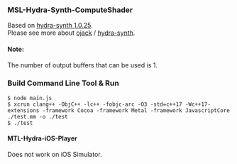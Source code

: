 ### MSL-Hydra-Synth-ComputeShader

Based on [hydra-synth 1.0.25](https://github.com/ojack/hydra-synth/tree/7eb0dde5175e2a6ce417e9f16d7e88fe1d750133).    
Please see more about [ojack](https://github.com/ojack) / [hydra-synth](https://github.com/ojack/hydra-synth).

#### Note:

The number of output buffers that can be used is 1.

### Build Command Line Tool & Run

```
$ node main.js
$ xcrun clang++ -ObjC++ -lc++ -fobjc-arc -O3 -std=c++17 -Wc++17-extensions -framework Cocoa -framework Metal -framework JavascriptCore ./test.mm -o ./test
$ ./test
```

#### MTL-Hydra-iOS-Player

Does not work on iOS Simulator.
